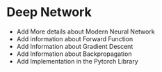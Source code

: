 # Deep Network

* Add More details about Modern Neural Network
* Add information about Forward Function
* Add Information about Gradient Descent
* Add Information about Backpropagation
*  Add Implementation in the Pytorch Library